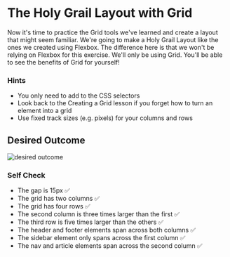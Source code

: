 # The Holy Grail Layout with Grid

Now it's time to practice the Grid tools we've learned and create a layout that might seem familiar. We're going to make a Holy Grail Layout like the ones we created using Flexbox. The difference here is that we won't be relying on Flexbox for this exercise. We'll only be using Grid. You'll be able to see the benefits of Grid for yourself!

### Hints

- You only need to add to the CSS selectors
- Look back to the Creating a Grid lesson if you forget how to turn an element into a grid
- Use fixed track sizes (e.g. pixels) for your columns and rows

## Desired Outcome

![desired outcome](./desired-outcome.png)

### Self Check

- The gap is 15px ✅
- The grid has two columns ✅
- The grid has four rows ✅
- The second column is three times larger than the first ✅
- The third row is five times larger than the others ✅
- The header and footer elements span across both columns ✅
- The sidebar element only spans across the first column ✅
- The nav and article elements span across the second column ✅
